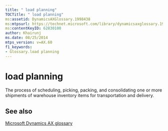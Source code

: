 ```yaml
---
title: " load planning"
TOCTitle: " load planning"
ms:assetid: DynamicsAXGlossary.1998438
ms:mtpsurl: https://technet.microsoft.com/library/dynamicsaxglossary.1998438(v=AX.60)
ms:contentKeyID: 62830100
author: Khairunj
ms.date: 08/25/2014
mtps_version: v=AX.60
f1_keywords:
- Glossary.load planning
---
```


# load planning

The process of scheduling, picking, packing, and consolidating one or more shipments of warehouse inventory items for transportation and delivery.

## See also

[Microsoft Dynamics AX glossary](glossary/microsoft-dynamics-ax-glossary.md)

  


